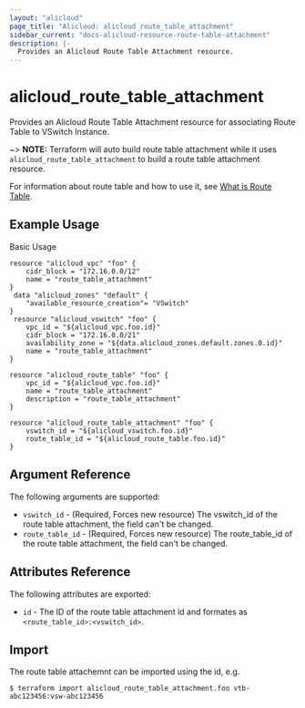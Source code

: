 ```yaml
---
layout: "alicloud"
page_title: "Alicloud: alicloud_route_table_attachment"
sidebar_current: "docs-alicloud-resource-route-table-attachment"
description: |-
  Provides an Alicloud Route Table Attachment resource.
---
```


# alicloud\_route\_table\_attachment

Provides an Alicloud Route Table Attachment resource for associating Route Table to VSwitch Instance.

~> **NOTE:** Terraform will auto build route table attachment while it uses `alicloud_route_table_attachment` to build a route table attachment resource.

For information about route table and how to use it, see [What is Route Table](https://www.alibabacloud.com/help/doc-detail/87057.htm).

## Example Usage

Basic Usage

```
resource "alicloud_vpc" "foo" {
	cidr_block = "172.16.0.0/12"
	name = "route_table_attachment"
}
 data "alicloud_zones" "default" {
	"available_resource_creation"= "VSwitch"
}
 resource "alicloud_vswitch" "foo" {
	vpc_id = "${alicloud_vpc.foo.id}"
	cidr_block = "172.16.0.0/21"
	availability_zone = "${data.alicloud_zones.default.zones.0.id}"
	name = "route_table_attachment"
}

resource "alicloud_route_table" "foo" {
	vpc_id = "${alicloud_vpc.foo.id}"
    name = "route_table_attachment"
    description = "route_table_attachment"
}

resource "alicloud_route_table_attachment" "foo" {
	vswitch_id = "${alicloud_vswitch.foo.id}"
	route_table_id = "${alicloud_route_table.foo.id}"
}
```
## Argument Reference

The following arguments are supported:

* `vswitch_id` - (Required, Forces new resource) The vswitch_id of the route table attachment, the field can't be changed.
* `route_table_id` - (Required, Forces new resource) The route_table_id of the route table attachment, the field can't be changed.

## Attributes Reference

The following attributes are exported:

* `id` - The ID of the route table attachment id and formates as `<route_table_id>:<vswitch_id>`.

## Import

The route table attachemnt can be imported using the id, e.g.

```
$ terraform import alicloud_route_table_attachment.foo vtb-abc123456:vsw-abc123456
```

